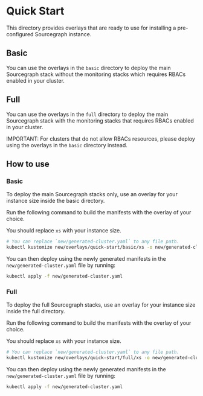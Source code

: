 # Quick Start

This directory provides overlays that are ready to use for installing a pre-configured Sourcegraph instance.

## Basic

You can use the overlays in the `basic` directory to deploy the main Sourcegraph stack without the monitoring stacks which requires RBACs enabled in your cluster.

## Full

You can use the overlays in the `full` directory to deploy the main Sourcegraph stack with the monitoring stacks that requires RBACs enabled in your cluster.

IMPORTANT: For clusters that do not allow RBACs resources, please deploy using the overlays in the `basic` directory instead.

## How to use

### Basic

To deploy the main Sourcegraph stacks only, use an overlay for your instance size inside the basic directory.

Run the following command to build the manifests with the overlay of your choice.

You should replace `xs` with your instance size.

```bash
# You can replace `new/generated-cluster.yaml` to any file path.
kubectl kustomize new/overlays/quick-start/basic/xs -o new/generated-cluster.yaml
```

You can then deploy using the newly generated manifests in the `new/generated-cluster.yaml` file by running:

```bash
kubectl apply -f new/generated-cluster.yaml
```

### Full

To deploy the full Sourcegraph stacks, use an overlay for your instance size inside the full directory.

Run the following command to build the manifests with the overlay of your choice.

You should replace `xs` with your instance size.

```bash
# You can replace `new/generated-cluster.yaml` to any file path.
kubectl kustomize new/overlays/quick-start/full/xs -o new/generated-cluster.yaml
```

You can then deploy using the newly generated manifests in the `new/generated-cluster.yaml` file by running:

```bash
kubectl apply -f new/generated-cluster.yaml
```
